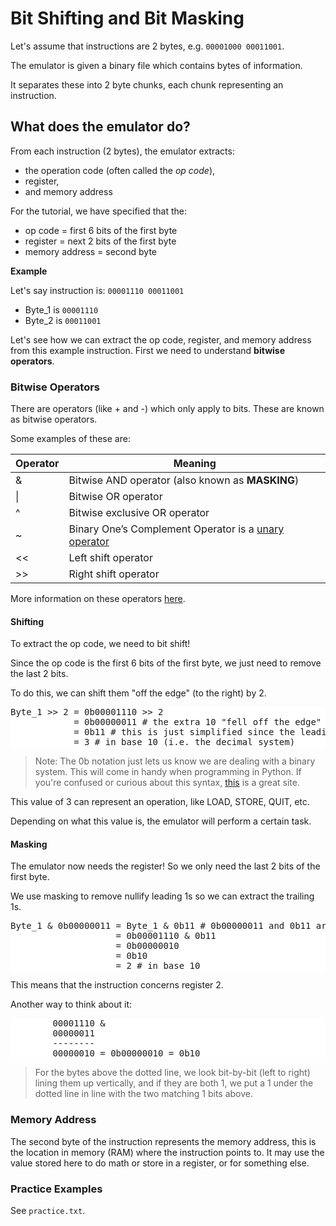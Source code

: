 # Bit Shifting and Bit Masking

Let's assume that instructions are 2 bytes, e.g. `00001000 00011001`.

The emulator is given a binary file which contains bytes of information.

It separates these into 2 byte chunks, each chunk representing an instruction.

## What does the emulator do?

From each instruction (2 bytes), the emulator extracts:

* the operation code (often called the *op code*), 
* register, 
* and memory address

For the tutorial, we have specified that the:

* op code = first 6 bits of the first byte
* register = next 2 bits of the first byte
* memory address = second byte

**Example**

Let's say instruction is: `00001110 00011001`

* Byte_1 is `00001110`
* Byte_2 is `00011001`

Let's see how we can extract the op code, register, and memory address from this example instruction. First we need to understand **bitwise operators**.

### Bitwise Operators

There are operators (like + and -) which only apply to bits. These are known as bitwise operators.

Some examples of these are: 

| Operator | Meaning |
| -- | -- |
| & | Bitwise AND operator (also known as **MASKING**) |
| \| | Bitwise OR operator |
| ^ | Bitwise exclusive OR operator | 
| ~ | Binary One’s Complement Operator is a [unary operator](https://www.computerhope.com/jargon/u/unary-operator.htm) |
| << | Left shift operator |
| \>> |	Right shift operator |

More information on these operators [here](https://www.guru99.com/c-bitwise-operators.html).

#### Shifting

To extract the op code, we need to bit shift!

Since the op code is the first 6 bits of the first byte, we just need to remove the last 2 bits.

To do this, we can shift them "off the edge" (to the right) by 2.

<pre style=background-color:white>
Byte_1 >> 2 = 0b00001110 >> 2
            = 0b00000011 # the extra 10 "fell off the edge" here
            = 0b11 # this is just simplified since the leading zeros have no value in the binary system
            = 3 # in base 10 (i.e. the decimal system)
</pre>

> Note: The 0b notation just lets us know we are dealing with a binary system. This will come in handy when programming in Python. If you're confused or curious about this syntax, [this](https://note.nkmk.me/en/python-bin-oct-hex-int-format/) is a great site.

This value of 3 can represent an operation, like LOAD, STORE, QUIT, etc. 

Depending on what this value is, the emulator will perform a certain task.

#### Masking

The emulator now needs the register! So we only need the last 2 bits of the first byte.

We use masking to remove nullify leading 1s so we can extract the trailing 1s.

<pre style=background-color:white>
Byte_1 & 0b00000011 = Byte_1 & 0b11 # 0b00000011 and 0b11 are equivalent
                    = 0b00001110 & 0b11
                    = 0b00000010
                    = 0b10
                    = 2 # in base 10
</pre>

This means that the instruction concerns register 2.

Another way to think about it:

<pre style=background-color:white>
        00001110 &
        00000011
        --------
        00000010 = 0b00000010 = 0b10
</pre>

> For the bytes above the dotted line, we look bit-by-bit (left to right) lining them up vertically, and if they are both 1, we put a 1 under the dotted line in line with the two matching 1 bits above.

### Memory Address

The second byte of the instruction represents the memory address, this is the location in memory (RAM) where the instruction points to. It may use the value stored here to do math or store in a register, or for something else.

### Practice Examples

See `practice.txt`.
